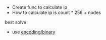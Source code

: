 - Create func to calculate ip
- How to calculate ip is count * 256 + nodes

best solve
- use [encoding/binary](https://pkg.go.dev/encoding/binary)

